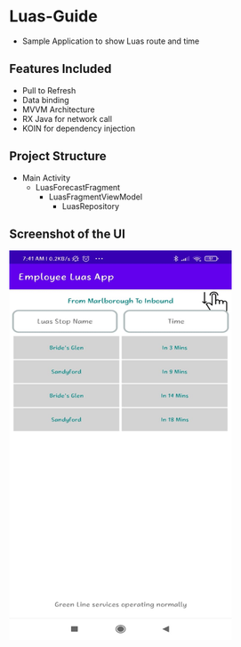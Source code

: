 # Luas-Guide
- Sample Application to show Luas route and time

## Features Included
- Pull to Refresh
- Data binding
- MVVM Architecture
- RX Java for network call
- KOIN for dependency injection

## Project Structure
- Main Activity
  - LuasForecastFragment
    - LuasFragmentViewModel
      - LuasRepository
      
      
## Screenshot of the UI
<img src="https://github.com/prasad111/Luas-Guide/blob/master/ScreenShot.jpeg" width="400" height="700"/>


